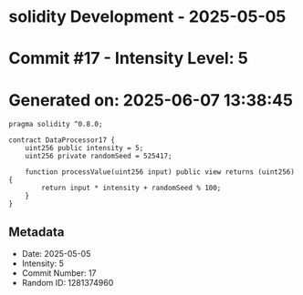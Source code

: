 ﻿# solidity Development - 2025-05-05
# Commit #17 - Intensity Level: 5
# Generated on: 2025-06-07 13:38:45
```solidity
pragma solidity ^0.8.0;

contract DataProcessor17 {
    uint256 public intensity = 5;
    uint256 private randomSeed = 525417;

    function processValue(uint256 input) public view returns (uint256) {
        return input * intensity + randomSeed % 100;
    }
}
```
## Metadata
- Date: 2025-05-05
- Intensity: 5
- Commit Number: 17
- Random ID: 1281374960
